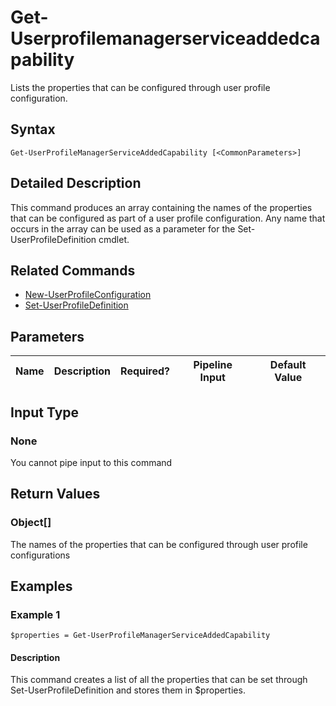 ﻿
# Get-Userprofilemanagerserviceaddedcapability
Lists the properties that can be configured through user profile configuration.
## Syntax
```
Get-UserProfileManagerServiceAddedCapability [<CommonParameters>]
```
## Detailed Description
This command produces an array containing the names of the properties that can be configured as part of a user profile configuration. Any name that occurs in the array can be used as a parameter for the Set-UserProfileDefinition cmdlet.


## Related Commands

* [New-UserProfileConfiguration](../New-UserProfileConfiguration/)
* [Set-UserProfileDefinition](../Set-UserProfileDefinition/)
## Parameters
| Name   | Description | Required? | Pipeline Input | Default Value |
| --- | --- | --- | --- | --- |

## Input Type

### None
You cannot pipe input to this command
## Return Values

### Object\[\]
The names of the properties that can be configured through user profile configurations
## Examples

### Example 1
```
$properties = Get-UserProfileManagerServiceAddedCapability
```
#### Description
This command creates a list of all the properties that can be set through Set-UserProfileDefinition and stores them in \$properties.
